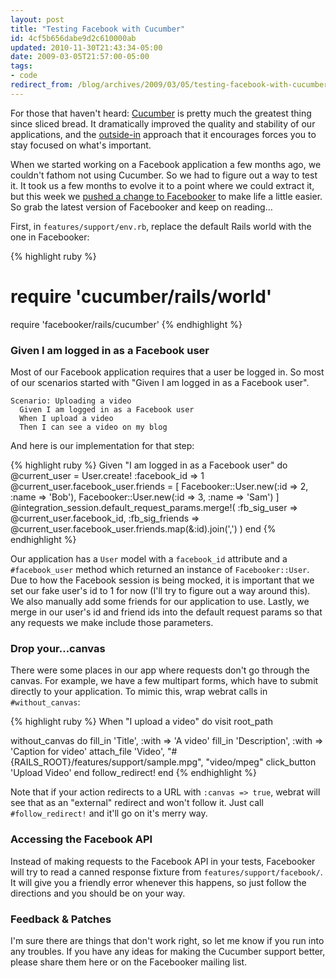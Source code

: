 ```yaml
---
layout: post
title: "Testing Facebook with Cucumber"
id: 4cf5b656dabe9d2c610000ab
updated: 2010-11-30T21:43:34-05:00
date: 2009-03-05T21:57:00-05:00
tags:
- code
redirect_from: /blog/archives/2009/03/05/testing-facebook-with-cucumber/
---
```


For those that haven't heard: [Cucumber](http://cukes.info) is pretty much the greatest thing since sliced bread. It dramatically improved the quality and stability of our applications, and the [outside-in](http://dannorth.net/whats-in-a-story) approach that it encourages forces you to stay focused on what's important.

When we started working on a Facebook application a few months ago, we couldn't fathom not using Cucumber. So we had to figure out a way to test it. It took us a few months to evolve it to a point where we could extract it, but this week we [pushed a change to Facebooker](http://github.com/mmangino/facebooker/commit/cad4ef415f297bfd0ed6ab67bf9d11f4d7ce5150) to make life a little easier. So grab the latest version of Facebooker and keep on reading…

First, in `features/support/env.rb`, replace the default Rails world with the one in Facebooker:

{% highlight ruby %}
# require 'cucumber/rails/world'
require 'facebooker/rails/cucumber'
{% endhighlight %}

### Given I am logged in as a Facebook user

Most of our Facebook application requires that a user be logged in. So most of our scenarios started with "Given I am logged in as a Facebook user".

    Scenario: Uploading a video
      Given I am logged in as a Facebook user
      When I upload a video
      Then I can see a video on my blog

And here is our implementation for that step:

{% highlight ruby %}
Given "I am logged in as a Facebook user" do
  @current_user = User.create! :facebook_id => 1
  @current_user.facebook_user.friends = [
    Facebooker::User.new(:id => 2, :name => 'Bob'),
    Facebooker::User.new(:id => 3, :name => 'Sam')
  ]
  @integration_session.default_request_params.merge!(
    :fb_sig_user => @current_user.facebook_id,
    :fb_sig_friends => @current_user.facebook_user.friends.map(&:id).join(',')
  )
end
{% endhighlight %}

Our application has a `User` model with a `facebook_id` attribute and a `#facebook_user` method which returned an instance of `Facebooker::User`. Due to how the Facebook session is being mocked, it is important that we set our fake user's id to 1 for now (I'll try to figure out a way around this). We also manually add some friends for our application to use. Lastly, we merge in our user's id and friend ids into the default request params so that any requests we make include those parameters.

### Drop your…canvas

There were some places in our app where requests don't go through the canvas. For example, we have a few multipart forms, which have to submit directly to your application. To mimic this, wrap webrat calls in `#without_canvas`:

{% highlight ruby %}
When "I upload a video" do
  visit root_path

  without_canvas do
    fill_in 'Title', :with => 'A video'
    fill_in 'Description', :with => 'Caption for video'
    attach_file 'Video', "#{RAILS_ROOT}/features/support/sample.mpg", "video/mpeg"
    click_button 'Upload Video'
  end
  follow_redirect!
end
{% endhighlight %}

Note that if your action redirects to a URL with `:canvas => true`, webrat will see that as an "external" redirect and won't follow it. Just call `#follow_redirect!` and it'll go on it's merry way.

### Accessing the Facebook API

Instead of making requests to the Facebook API in your tests, Facebooker will try to read a canned response fixture from `features/support/facebook/`. It will give you a friendly error whenever this happens, so just follow the directions and you should be on your way.

### Feedback & Patches

I'm sure there are things that don't work right, so let me know if you run into any troubles. If you have any ideas for making the Cucumber support better, please share them here or on the Facebooker mailing list.
